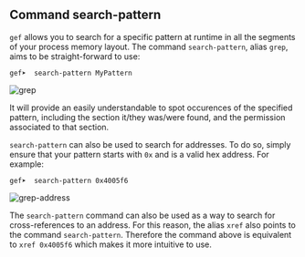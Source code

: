 ## Command search-pattern ##

`gef` allows you to search for a specific pattern at runtime in all the segments
of your process memory layout. The command `search-pattern`, alias `grep`, aims
to be straight-forward to use:
```
gef➤  search-pattern MyPattern
```

![grep](https://i.imgur.com/YNzsFvk.png)

It will provide an easily understandable to spot occurences of the specified
pattern, including the section it/they was/were found, and the permission
associated to that section.

`search-pattern` can also be used to search for addresses. To do so, simply
ensure that your pattern starts with `0x` and is a valid hex address. For
example:

```
gef➤  search-pattern 0x4005f6
```

![grep-address](https://i.imgur.com/dg1gUB5.png)

The `search-pattern` command can also be used as a way to search for
cross-references to an address. For this reason, the alias `xref` also points to
the command `search-pattern`.
Therefore the command above is equivalent to `xref 0x4005f6` which makes it more
intuitive to use.
